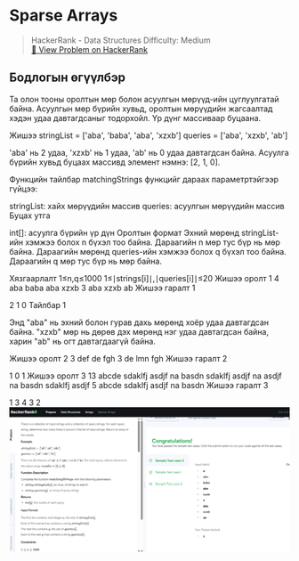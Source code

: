# Sparse Arrays


> HackerRank - Data Structures 
> Difficulty: Medium  
> [🔗 View Problem on HackerRank](https://www.hackerrank.com/challenges/sparse-arrays/problem?isFullScreen=true)


## Бодлогын өгүүлбэр
Та олон тооны оролтын мөр болон асуулгын мөрүүд-ийн цуглуулгатай байна. Асуулгын мөр бүрийн хувьд, оролтын мөрүүдийн жагсаалтад хэдэн удаа давтагдсаныг тодорхойл. Үр дүнг массиваар буцаана.

Жишээ
stringList = ['aba', 'baba', 'aba', 'xzxb']
queries = ['aba', 'xzxb', 'ab']

'aba' нь 2 удаа, 'xzxb' нь 1 удаа, 'ab' нь 0 удаа давтагдсан байна. Асуулга бүрийн хувьд буцаах массивд элемент нэмнэ: [2, 1, 0].

Функцийн тайлбар
matchingStrings функцийг дараах параметртэйгээр гүйцээ:

stringList: хайх мөрүүдийн массив
queries: асуулгын мөрүүдийн массив
Буцах утга

int[]: асуулга бүрийн үр дүн
Оролтын формат
Эхний мөрөнд stringList-ийн хэмжээ болох n бүхэл тоо байна.
Дараагийн n мөр тус бүр нь мөр байна.
Дараагийн мөрөнд queries-ийн хэмжээ болох q бүхэл тоо байна.
Дараагийн q мөр тус бүр нь мөр байна.

Хязгаарлалт
1≤n,q≤1000
1≤∣strings[i]∣,∣queries[i]∣≤20
Жишээ оролт 1
4
aba
baba
aba
xzxb
3
aba
xzxb
ab
Жишээ гаралт 1

2
1
0
Тайлбар 1

Энд "aba" нь эхний болон гурав дахь мөрөнд хоёр удаа давтагдсан байна. "xzxb" мөр нь дөрөв дэх мөрөнд нэг удаа давтагдсан байна, харин "ab" нь огт давтагдаагүй байна.

Жишээ оролт 2
3
def
de
fgh
3
de
lmn
fgh
Жишээ гаралт 2

1
0
1
Жишээ оролт 3
13
abcde
sdaklfj
asdjf
na
basdn
sdaklfj
asdjf
na
asdjf
na
basdn
sdaklfj
asdjf
5
abcde
sdaklfj
asdjf
na
basdn
Жишээ гаралт 3

1
3
4
3
2
![alt text](<Screenshot 2025-06-10 145753.png>)